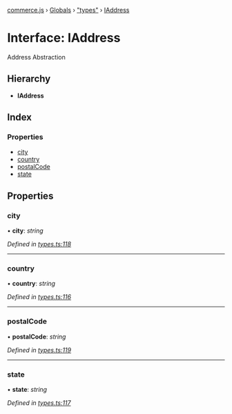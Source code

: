 [commerce.js](../README.md) › [Globals](../globals.md) › ["types"](../modules/_types_.md) › [IAddress](_types_.iaddress.md)

# Interface: IAddress

Address Abstraction

## Hierarchy

* **IAddress**

## Index

### Properties

* [city](_types_.iaddress.md#city)
* [country](_types_.iaddress.md#country)
* [postalCode](_types_.iaddress.md#postalcode)
* [state](_types_.iaddress.md#state)

## Properties

###  city

• **city**: *string*

*Defined in [types.ts:118](https://github.com/shopjs/commerce.js/blob/91f7495/src/types.ts#L118)*

___

###  country

• **country**: *string*

*Defined in [types.ts:116](https://github.com/shopjs/commerce.js/blob/91f7495/src/types.ts#L116)*

___

###  postalCode

• **postalCode**: *string*

*Defined in [types.ts:119](https://github.com/shopjs/commerce.js/blob/91f7495/src/types.ts#L119)*

___

###  state

• **state**: *string*

*Defined in [types.ts:117](https://github.com/shopjs/commerce.js/blob/91f7495/src/types.ts#L117)*
